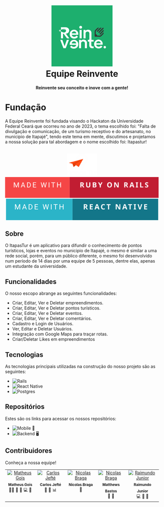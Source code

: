 <h1 align="center">
  <br>
    <img src="./equipe-reinvente.png" alt="Equipe Reinvente" width="200">
  <br>
  Equipe Reinvente
  <br>
</h1>

<h4 align="center">Reinvente seu conceito e inove com a gente!</h4>

# Fundação

A Equipe Reinvente foi fundada visando o Hackaton da Universidade Federal Ceará que ocorreu no ano de 2023, o tema escolhido foi: "Falta de divulgação e comunicação, de um turismo receptivo e do artesanato, no municipio de Itapajé", tendo este tema em mente, discutimos e projetamos a nossa solução para tal abordagem e o nome escolhido foi: Itapastur!

<div align="center" >
  <br>
    <img src="./itapastur.png" alt="ItapasTur" width="100">
  <br>
  <img src="./made-with-ruby-on-rails.svg">
  <img src="./made-with-react-native.svg">
  <br>
</div>


## Sobre

O ItapasTur é um aplicativo para difundir o conhecimento de pontos turísticos, lojas e eventos no municipio de Itapajé, o mesmo é similar a uma rede social, porém, para um público diferente, o mesmo foi desenvolvido num período de 14 dias por uma equipe de 5 pessoas, dentre elas, apenas um estudante da universidade.

## Funcionalidades
O nosso escopo abrange as seguintes funcionalidades:
* Criar, Editar, Ver e Deletar empreendimentos.
* Criar, Editar, Ver e Deletar pontos turísticos.
* Criar, Editar, Ver e Deletar eventos.
* Criar, Editar, Ver e Deletar comentários.
* Cadastro e Login de Usuários.
* Ver, Editar e Deletar Usuários.
* Integração com Google Maps para traçar rotas.
* Criar/Deletar Likes em empreendimentos

## Tecnologias

As tecnologias principais utilizadas na construção do nosso projeto são as seguintes:
- ![Rails](https://img.shields.io/badge/rails-%23CC0000.svg?style=for-the-badge&logo=ruby-on-rails&logoColor=white)
- ![React Native](https://img.shields.io/badge/react_native-%2320232a.svg?style=for-the-badge&logo=react&logoColor=%2361DAFB)
- ![Postgres](https://img.shields.io/badge/postgres-%23316192.svg?style=for-the-badge&logo=postgresql&logoColor=white)

## Repositórios

Estes são os links para acessar os nossos repositórios:
- ![Mobile 📱](https://github.com/equipe-reinvente/itapastur-mobile/tree/develop)
- ![Backend 🖥️](https://github.com/equipe-reinvente/itapastur-api/tree/develop)

## Contribuidores

Conheça a nossa equipe!

<table>
  <tbody>
    <tr>
      <td align="center" valign="top" width="14.28%"><a href="https://github.com/dev-Gois"><img src="https://avatars.githubusercontent.com/u/124711079?v=4" width="100px;" alt="Matheus Gois"/><br /><sub><b>Matheus Gois</b></sub></a><br /><a title="Leader">👑</a><a title="Requisitos">📝</a> </a><a title="UX/UI">🎨</a> <a title="Documentação">📖</a> <a title="Equipe Backend">💻</a> <a title="Code Review">👀</a> </td>
      <td align="center" valign="top" width="14.28%"><a href="https://github.com/carlosjefte"><img src="https://avatars.githubusercontent.com/u/134069354?v=4" width="100px;" alt="Carlos Jefté"/><br /><sub><b>Carlos Jefté</b></sub></a><br /><a title="Requisitos">📝</a> <a title="Equipe Mobile">📱</a> <a title="Gestor de Projetos">📊</a> </td>
        <td align="center" valign="top" width="14.28%"><a href="https://github.com/dev-bragask"><img src="https://avatars.githubusercontent.com/u/104202980?v=4" width="100px;" alt="Nicolas Braga"/><br /><sub><b>Nicolas Braga</b></sub></a><br /><a title="Equipe Mobile">📱</a></td>
        <td align="center" valign="top" width="14.28%"><a href="https://github.com/MattBastos"><img src="https://avatars.githubusercontent.com/u/104789437?v=4" width="100px;" alt="Nicolas Braga"/><br /><sub><b>Matthews Bastos</b></sub></a><br /><a title="Equipe Mobile">📱</a> <a title="Requisitos">📝</a></td>
        <td align="center" valign="top" width="14.28%"><a href="https://github.com/junior4g"><img src="https://avatars.githubusercontent.com/u/66691065?v=4" width="100px;" alt="Raimundo Junior"/><br /><sub><b>Raimundo Junior</b></sub></a><br /><a title="Equipe Backend">💻</a> <a title="Requisitos">📝</a> <a title="Code Review">👀</a></td>
    </tr>
  </tbody>
</table>


